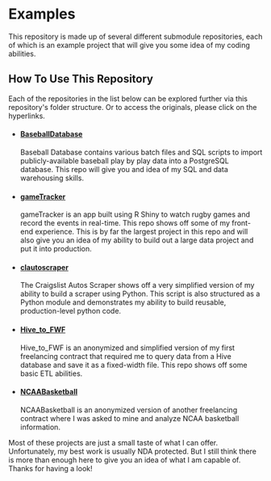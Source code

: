 # Examples
This repository is made up of several different submodule repositories, each of which is an example project that will give you some idea of my coding abilities.

## How To Use This Repository
Each of the repositories in the list below can be explored further via this repository's folder structure. Or to access the originals, please click on the hyperlinks.

- #### [BaseballDatabase](https://github.com/pmelgren/BaseballDatabase)
    Baseball Database contains various batch files and SQL scripts to import publicly-available baseball play by play data into a PostgreSQL database. This repo will give you and idea of my SQL and data warehousing skills.

- #### [gameTracker](https://github.com/pmelgren/gameTracker)
    gameTracker is an app built using R Shiny to watch rugby games and record the events in real-time. This repo shows off some of my front-end experience. This is by far the largest project in this repo and will also give you an idea of my ability to build out a large data project and put it into production. 

- #### [clautoscraper](https://github.com/pmelgren/clautoscraper)
    The Craigslist Autos Scraper shows off a very simplified version of my ability to build a scraper using Python. This script is also structured as a Python module and demonstrates my ability to build reusable, production-level python code. 

- #### [Hive_to_FWF](https://github.com/pmelgren/Hive_to_FWF)
    Hive_to_FWF is an anonymized and simplified version of my first freelancing contract that required me to query data from a Hive database and save it as a fixed-width file. This repo shows off some basic ETL abilities.

- #### [NCAABasketball](https://github.com/pmelgren/NCAABasketball)
    NCAABasketball is an anonymized version of another freelancing contract where I was asked to mine and analyze NCAA basketball information.

Most of these projects are just a small taste of what I can offer. Unfortunately, my best work is usually NDA protected. But I still think there is more than enough here to give you an idea of what I am capable of. Thanks for having a look!
